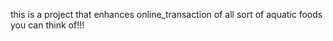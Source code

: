 this is a project that enhances online_transaction of all sort of aquatic foods you can think of!!!
